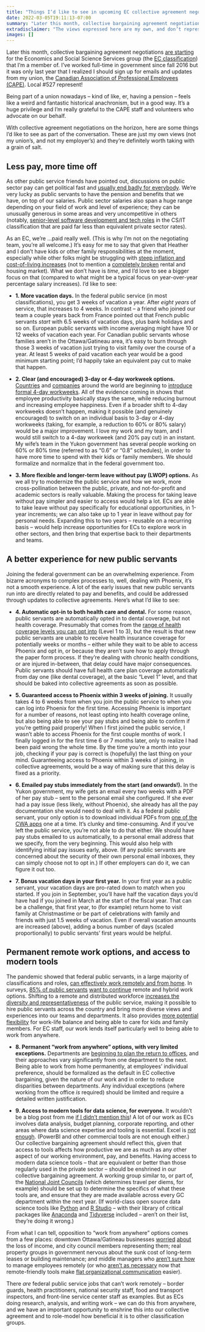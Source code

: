 ```yaml
---
title: "Things I’d like to see in upcoming EC collective agreement negotiations"
date: 2022-03-05T19:11:13-07:00
summary: "Later this month, collective bargaining agreement negotiations are starting for the Economics and Social Science Services group (the EC classification) that I’m a member of. CAPE Local #527 represent! With these negotiations on the horizon, here are some things I’d like to see as part of the conversation: less pay, more time off; a better experience for new public servants; and permanent remote work options & access to modern tools."
extradisclaimer: "The views expressed here are my own, and don’t represent the opinions of my union, my team, or my employer."
images: []
---
```


Later this month, collective bargaining agreement negotiations [are starting](https://www.acep-cape.ca/en/news/capes-economics-and-social-science-services-group-set-begin-negotiations) for the Economics and Social Science Services group (the [EC classification](https://www.tbs-sct.gc.ca/agreements-conventions/view-visualiser-eng.aspx?id=4)) that I’m a member of. I’ve worked full-time in government since fall 2016 but it was only last year that I realized I should sign up for emails and updates from my union, the [Canadian Association of Professional Employees (CAPE)](https://www.acep-cape.ca/en). Local #527 represent!

Being part of a union nowadays – kind of like, er, having a pension – feels like a weird and fantastic historical anachronism, but in a good way. It’s a huge privilege and I’m really grateful to the CAPE staff and volunteers who advocate on our behalf.

With collective agreement negotiations on the horizon, here are some things I’d like to see as part of the conversation. These are just my own views (not my union’s, and not my employer’s) and they’re definitely worth taking with a grain of salt. 


## Less pay, more time off

As other public service friends have pointed out, discussions on public sector pay can get political fast and [usually end badly for everybody](https://twitter.com/supergovernance/status/1481274619940196361). We’re very lucky as public servants to have the pension and benefits that we have, on top of our salaries. Public sector salaries also span a huge range depending on your field of work and level of experience; they can be unusually generous in some areas and very uncompetitive in others (notably, [senior-level software development and tech roles](/2020/05/26/why-are-there-so-few-senior-developers-in-government/) in the CS/IT classification that are paid far less than equivalent private sector rates).

As an EC, we’re …paid really well. (This is why I’m not on the negotiating team, you’re all welcome.) It’s easy for me to say that given that Heather and I don’t have kids or other family responsibilities at the moment, especially while other folks might be struggling with [steep inflation and cost-of-living increases](https://www.cbc.ca/news/business/canada-inflation-january-1.6353464) (not to mention a [completely broken](https://twitter.com/svershbow/status/1496333619689926657) rental and housing market). What we don’t have is _time_, and I’d love to see a bigger focus on that (compared to what might be a typical focus on year-over-year percentage salary increases). I’d like to see:

* **1. More vacation days.** In the federal public service (in most classifications), you get 3 weeks of vacation a year. After _eight years_ of service, that increases to 4 weeks. In contrast – a friend who joined our team a couple years back from France pointed out that French public servants _start_ with 6.5 weeks of vacation days, plus bank holidays and so on. European public servants with income averaging might have 10 or 12 weeks of vacation each year. For Canadian public servants whose families aren’t in the Ottawa/Gatineau area, it’s easy to burn through those 3 weeks of vacation just trying to visit family over the course of a year. At least 5 weeks of paid vacation each year would be a good minimum starting point; I’d happily take an equivalent pay cut to make that happen.

* **2. Clear (and encouraged) 3-day or 4-day workweek options.** [Countries](https://www.forbes.com/sites/jackkelly/2021/07/05/iceland-tried-a-shortened-workweek-and-it-was-an-overwhelming-success/) and [companies](https://www.nytimes.com/2021/11/23/business/dealbook/four-day-workweek.html) around the world are beginning to [introduce formal 4-day workweeks](https://twitter.com/Chelsea_Fagan/status/1463184033395978241). All of the evidence coming in shows that employee productivity basically stays the same, while reducing burnout and increasing employee happiness. Even if a broader shift to 4-day workweeks doesn’t happen, making it possible (and genuinely encouraged) to switch on an individual basis to 3-day or 4-day workweeks (taking, for example, a reduction to 60% or 80% salary) would be a major improvement. I love my work and my team, and I would still switch to a 4-day workweek (and 20% pay cut) in an instant. My wife’s team in the Yukon government has several people working on 60% or 80% time (referred to as “0.6” or “0.8” schedules), in order to have more time to spend with their kids or family members. We should formalize and normalize that in the federal government too.

* **3. More flexible and longer-term leave without pay (LWOP) options.** As we all try to modernize the public service and how we work, more cross-pollination between the public, private, and not-for-profit and academic sectors is really valuable. Making the process for taking leave without pay simpler and easier to access would help a lot. ECs are able to take leave without pay specifically for educational opportunities, in 1-year increments; we can also take up to 1 year in leave without pay for personal needs. Expanding this to two years – reusable on a recurring basis – would help increase opportunities for ECs to explore work in other sectors, and then bring that expertise back to their departments and teams.

## A better experience for new public servants

Joining the federal government can be an overwhelming experience. From bizarre acronyms to complex processes to, well, dealing with Phoenix, it’s not a smooth experience. A lot of the early issues that new public servants run into are directly related to pay and benefits, and could be addressed through updates to collective agreements. Here’s what I’d like to see:

* **4. Automatic opt-in to both health care and dental.** For some reason, public servants are automatically opted in to dental coverage, but not health coverage. Presumably that comes from the [range of health coverage levels you can opt into](https://www.pshcp.ca/join/) (Level 1 to 3), but the result is that new public servants are unable to receive health insurance coverage for potentially weeks or months – either while they wait to be able to access Phoenix and opt in, or because they aren’t sure how to apply through the paper form process. If they’re dealing with chronic health conditions, or are injured in-between, that delay could have major consequences. Public servants should have full health care plan coverage automatically from day one (like dental coverage), at the basic “Level 1” level, and that should be baked into collective agreements as soon as possible.

* **5. Guaranteed access to Phoenix within 3 weeks of joining.** It usually takes 4 to 6 weeks from when you join the public service to when you can log into Phoenix for the first time. Accessing Phoenix is important for a number of reasons, not least opting into health coverage online, but also being able to see your pay stubs and being able to confirm if you’re getting paid properly! When I first joined the public service, I wasn’t able to access Phoenix for the first couple months of work. I finally logged in for the first time 6 or 7 months later, only to realize I had been paid wrong the whole time. By the time you’re a month into your job, checking if your pay is correct is (hopefully) the last thing on your mind. Guaranteeing access to Phoenix within 3 weeks of joining, in collective agreements, would be a way of making sure that this delay is fixed as a priority.

* **6. Emailed pay stubs immediately from the start (and onwards!).** In the Yukon government, my wife gets an email every two weeks with a PDF of her pay stub – sent to the personal email she configured. If she ever had a pay issue (less likely, without Phoenix), she already has all the pay documentation she would need to deal with it. As a federal public servant, your only option is to download individual PDFs from [one of the CWA apps](https://www.canada.ca/en/treasury-board-secretariat/topics/pay.html) one at a time. It’s clunky and time-consuming. And if you’ve left the public service, you’re not able to do that either. We should have pay stubs emailed to us automatically, to a personal email address that we specify, from the very beginning. This would also help with identifying initial pay issues early, above. (If any public servants are concerned about the security of their own personal email inboxes, they can simply choose not to opt in.) If other employers can do it, we can figure it out too.

* **7. Bonus vacation days in your first year.** In your first year as a public servant, your vacation days are pro-rated down to match when you started. If you join in September, you’ll have half the vacation days you’d have had if you joined in March at the start of the fiscal year. That can be a challenge, that first year, to (for example) return home to visit family at Christmastime or be part of celebrations with family and friends with just 1.5 weeks of vacation. Even if overall vacation amounts are increased (above), adding a bonus number of days (scaled proportionally) to public servants’ first years would be helpful. 

## Permanent remote work options, and access to modern tools

The pandemic showed that federal public servants, in a large majority of classifications and roles, [can effectively work remotely and from home](https://fwd50.com/updates/conversations-for-the-year-ahead/#talent-and-the-fight-for-it). In surveys, [85% of public servants](https://policyoptions.irpp.org/magazines/november-2021/shaping-a-modern-workplace-for-the-public-service/) [want to continue](https://twitter.com/RobButler/status/1499422042013188098) remote and hybrid work options. Shifting to a remote and distributed workforce [increases the diversity and representativeness](https://policyoptions.irpp.org/magazines/august-2020/the-long-road-to-a-distributed-federal-public-service/) of the public service, making it possible to hire public servants across the country and bring more diverse views and experiences into our teams and departments. It also provides [more potential flexibility](https://twitter.com/JohnKingBain/status/1441093565992427530) for work-life balance and being able to care for kids and family members. For EC staff, our work lends itself particularly well to being able to work from anywhere.

* **8. Permanent “work from anywhere” options, with very limited exceptions.** Departments are [beginning to plan the return to offices](https://policyoptions.irpp.org/magazines/federal-civil-service-resumes-return-to-office/), and their approaches vary significantly from one department to the next. Being able to work from home permanently, at employees’ individual preference, should be formalized as the default in EC collective bargaining, given the nature of our work and in order to reduce disparities between departments. Any individual exceptions (where working from the office _is_ required) should be limited and require a detailed written justification.

* **9. Access to modern tools for data science, for everyone.** It wouldn’t be a blog post from me [if I didn’t mention this](https://fwd50.com/updates/conversations-for-the-year-ahead/#modern-tooling-as-always)! A lot of our work as ECs involves data analysis, budget planning, corporate reporting, and other areas where data science expertise and tooling is essential. Excel is [not enough](https://twitter.com/RohanAlexander/status/1244337583016022018). (PowerBI and other commercial tools are not enough either.) Our collective bargaining agreement should reflect this, given that access to tools affects how productive we are as much as any other aspect of our working environment, pay, and benefits. Having access to modern data science tools – that are equivalent or better than those regularly used in the private sector – should be enshrined in our collective bargaining agreement. A working group similar to, or part of, the [National Joint Councils](https://www.njc-cnm.gc.ca/en) (which determines travel per diems, for example) should be set up to determine the specifics of what these tools are, and ensure that they are made available across every GC department within the next year. (If world-class open source data science tools like [Python](https://isthisblockedinmydepartment.ca/service/python/) and [R Studio](https://isthisblockedinmydepartment.ca/service/rstudio/) – with their library of critical packages like [Anaconda](https://www.anaconda.com/products/individual) and [Tidyverse](https://www.tidyverse.org/) included – aren’t on their list, they’re doing it wrong.)

From what I can tell, opposition to “work from anywhere” options comes from a few places: downtown Ottawa/Gatineau businesses [worried](https://twitter.com/smwgilbert/status/1462935498557689860) [about](https://twitter.com/supergovernance/status/1462799064576270337) the loss of income, and city council members representing them; real property groups in government nervous about the sunk cost of long-term leases or building maintenance; and middle managers who [aren’t sure how](https://www.inc.com/jason-aten/7-tips-for-working-fsuccessfully-managing-remote-teams.html) to manage employees remotely (or who [aren’t as necessary](https://www.theatlantic.com/ideas/archive/2021/07/work-from-home-benefits/619597/) now that remote-friendly tools make [flat organizational communication](https://www.theverge.com/22659497/apple-slack-organizing-zoe-schiffer-decoder-interview) easier). 

There _are_ federal public service jobs that can’t work remotely – border guards, health practitioners, national security staff, food and transport inspectors, and front-line service center staff as examples. But as ECs doing research, analysis, and writing work – we can do this from anywhere, and we have an important opportunity to enshrine this into our collective agreement and to role-model how beneficial it is to other classification groups.
